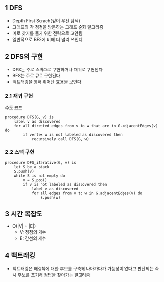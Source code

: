## 1 DFS

* Depth First Serach(깊이 우선 탐색)
* 그래프의 각 정점을 방문하는 그래프 순회 알고리즘
* 미로 찾기를 풀기 위한 전략으로 고안됨
* 일반적으로 BFS에 비해 더 널리 쓰인다



## 2 DFS의 구현

* DFS는 주로 스택으로 구현하거나 재귀로 구현된다
* BFS는 주로 큐로 구현된다
* 백트래킹을 통해 뛰어난 효용을 보인다



### 2.1 재귀 구현



**수도 코드**

```
procedure DFS(G, v) is
    label v as discovered
    for all directed edges from v to w that are in G.adjacentEdges(v) do
        if vertex w is not labeled as discovered then
            recursively call DFS(G, w)
```



### 2.2 스택 구현

```
procedure DFS_iterative(G, v) is
    let S be a stack
    S.push(v)
    while S is not empty do
        v = S.pop()
        if v is not labeled as discovered then
            label v as discovered
            for all edges from v to w in G.adjacentEdges(v) do 
                S.push(w)
```



## 3 시간 복잡도

* O(|V| + |E|)
  * V: 정점의 개수
  * E: 간선의 개수



## 4 백트래킹

* 백트래킹은 해결책에 대한 후보를 구축해 나아가다가 가능성이 없다고 판단되는 즉시 후보를 포기해 정답을 찾아가는 알고리즘